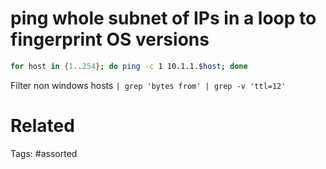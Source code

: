 # ping whole subnet of IPs in a loop to fingerprint OS versions
```bash
for host in {1..254}; do ping -c 1 10.1.1.$host; done
```
Filter non windows hosts `| grep 'bytes from' | grep -v 'ttl=12'`

# Related

Tags:
    #assorted
